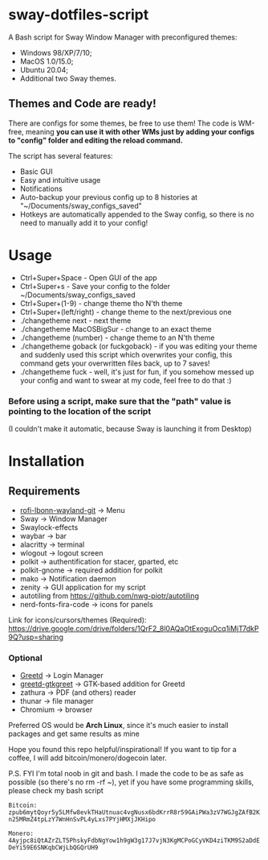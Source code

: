 # sway-dotfiles-script
A Bash script for Sway Window Manager with preconfigured themes:
* Windows 98/XP/7/10;
* MacOS 1.0/15.0;
* Ubuntu 20.04;
* Additional two Sway themes.
## Themes and Code are ready!
There are configs for some themes, be free to use them!
The code is WM-free, meaning **you can use it with other WMs just by adding your configs to "config" folder and editing the reload command.**



The script has several features:
* Basic GUI
* Easy and intuitive usage
* Notifications
* Auto-backup your previous config up to 8 histories at "~/Documents/sway_configs_saved"
* Hotkeys are automatically appended to the Sway config, so there is no need to manually add it to your config!

# Usage
* Ctrl+Super+Space - Open GUI of the app
* Ctrl+Super+s - Save your config to the folder ~/Documents/sway_configs_saved
* Ctrl+Super+(1-9) - change theme tho N'th theme
* Ctrl+Super+(left/right) - change theme to the next/previous one
* ./changetheme next - next theme
* ./changetheme MacOSBigSur - change to an exact theme
* ./changetheme (number) - change theme to an N'th theme
* ./changetheme goback (or fuckgoback) - if you was editing your theme and suddenly used this script which overwrites your config, this command gets your overwritten files back, up to 7 saves!
* ./changetheme fuck - well, it's just for fun, if you somehow messed up your config and want to swear at my code, feel free to do that :)

### Before using a script, make sure that the "path" value is pointing to the location of the script
(I couldn't make it automatic, because Sway is launching it from Desktop)

# Installation
## Requirements
* [rofi-lbonn-wayland-git](https://github.com/lbonn/rofi) -> Menu
* Sway -> Window Manager
* Swaylock-effects
* waybar -> bar
* alacritty -> terminal
* wlogout -> logout screen
* polkit -> authentification for stacer, gparted, etc
* polkit-gnome -> required addition for polkit
* mako -> Notification daemon
* zenity -> GUI application for my script
* autotiling from https://github.com/nwg-piotr/autotiling
* nerd-fonts-fira-code -> icons for panels

Link for icons/cursors/themes (Required): https://drive.google.com/drive/folders/1QrF2_8l0AQaOtExoguOcq1iMjT7dkP9Q?usp=sharing
### Optional
* [Greetd](https://git.sr.ht/~kennylevinsen/greetd) -> Login Manager
* [greetd-gtkgreet](https://git.sr.ht/~kennylevinsen/gtkgreet) -> GTK-based addition for Greetd 
* zathura -> PDF (and others) reader
* thunar -> file manager
* Chromium -> browser

Preferred OS would be **Arch Linux**, since it's much easier to install packages and get same results as mine

Hope you found this repo helpful/inspirational!
If you want to tip for a coffee, I will add bitcoin/monero/dogecoin later.

P.S. FYI I'm total noob in git and bash. I made the code to be as safe as possible (so there's no rm -rf ~), yet if you have some programming skills, please check my bash script

`Bitcoin: zpub6mytQoyr5y5LMfw8evkTHaUtnuac4vgNusx6bdKrrR8r59GAiPWa3zV7WGJgZAfB2Kn25MRmZ4tpLzY7WnHnSvPL4yLxs7PYjHMXjJKHipo`

`Monero: 4Ayjpc8iQtAZrZLT5PhskyFdbNgYow1h9gW3g17J7vjN3KgMCPoGCyVKD4ziTKM9S2aDdEDeYi59E6SNKqbCWjLbQGQrUH9`
